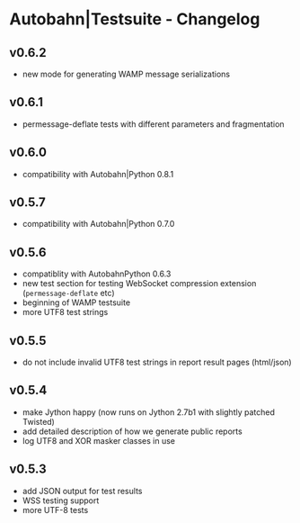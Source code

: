 # Autobahn|Testsuite - Changelog

## v0.6.2
 * new mode for generating WAMP message serializations
## v0.6.1
 * permessage-deflate tests with different parameters and fragmentation
 
## v0.6.0
 * compatibility with Autobahn|Python 0.8.1

## v0.5.7
 * compatibility with Autobahn|Python 0.7.0

## v0.5.6
 * compatiblity with AutobahnPython 0.6.3
 * new test section for testing WebSocket compression extension (`permessage-deflate` etc)
 * beginning of WAMP testsuite
 * more UTF8 test strings

## v0.5.5
 * do not include invalid UTF8 test strings in report result pages (html/json)

## v0.5.4
 * make Jython happy (now runs on Jython 2.7b1 with slightly patched Twisted)
 * add detailed description of how we generate public reports
 * log UTF8 and XOR masker classes in use

## v0.5.3
 * add JSON output for test results
 * WSS testing support
 * more UTF-8 tests


